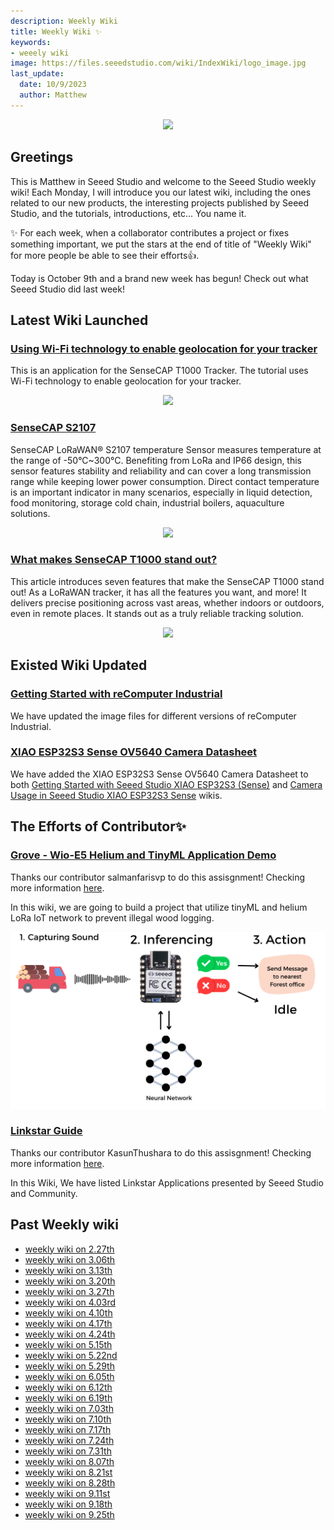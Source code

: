 ```yaml
---
description: Weekly Wiki
title: Weekly Wiki ✨
keywords:
- weeely wiki
image: https://files.seeedstudio.com/wiki/IndexWiki/logo_image.jpg
last_update:
  date: 10/9/2023
  author: Matthew
---
```


<div align="center"><img width={1000} src="https://files.seeedstudio.com/wiki/IndexWiki/logo.png" /></div>

## Greetings

This is Matthew in Seeed Studio and welcome to the Seeed Studio weekly wiki! Each Monday, I will introduce you our latest wiki, including the ones related to our new products, the interesting projects published by Seeed Studio, and the tutorials, introductions, etc... You name it.

✨ For each week, when a collaborator contributes a project or fixes something important, we put the stars at the end of title of "Weekly Wiki" for more people be able to see their efforts👍.

Today is October 9th and a brand new week has begun! Check out what Seeed Studio did last week!

## Latest Wiki Launched

### [Using Wi-Fi technology to enable geolocation for your tracker](https://wiki.seeedstudio.com/Sensor/SenseCAP/SenseCAP_T1000_Tracker/Tracker_WiFi_Geolocation/)

This is an application for the SenseCAP T1000 Tracker. The tutorial uses Wi-Fi technology to enable geolocation for your tracker.


<div align="center"><img width={600} src="https://ksr-ugc.imgix.net/assets/042/029/307/c878a08e817ce49be25a7a8222c908e0_original.jpg?ixlib=rb-4.1.0&w=680&fit=max&v=1692700586&gif-q=50&q=92&s=acabe534ac531e4ac7bd0b1ad849e2d4" /></div>

### [SenseCAP S2107](https://wiki.seeedstudio.com/SenseCAP_S2107/)

SenseCAP LoRaWAN® S2107 temperature Sensor measures temperature at the range of -50°C~300°C. Benefiting from LoRa and IP66 design, this sensor features stability and reliability and can cover a long transmission range while keeping lower power consumption. Direct contact temperature is an important indicator in many scenarios, especially in liquid detection, food monitoring, storage cold chain, industrial boilers, aquaculture solutions. 

<div align="center"><img width={600} src="https://files.seeedstudio.com/wiki/SenseCAP/SenseCAP_LoRaWAN_S210X_Series/s2107/0.jpg" /></div>



### [What makes SenseCAP T1000 stand out?](https://wiki.seeedstudio.com/sensecap_t1000_tracker/#what-makes-sensecap-t1000-stand-out)


This article introduces seven features that make the SenseCAP T1000 stand out! As a LoRaWAN tracker, it has all the features you want, and more! It delivers precise positioning across vast areas, whether indoors or outdoors, even in remote places. It stands out as a truly reliable tracking solution.

<div align="center"><img width={400} src="https://ksr-ugc.imgix.net/assets/042/020/798/e9c1da26071a4bd0750bae8e9be16222_original.jpg?ixlib=rb-4.1.0&w=680&fit=max&v=1692642032&gif-q=50&q=92&s=0c3ef0acf872f413b2a142306ae2bc57" /></div>



## Existed Wiki Updated

### [Getting Started with reComputer Industrial](https://wiki.seeedstudio.com/reComputer_Industrial_Getting_Started/#download-system-image)

We have updated the image files for different versions of reComputer Industrial.


### [XIAO ESP32S3 Sense OV5640 Camera Datasheet](https://wiki.seeedstudio.com/xiao_esp32s3_camera_usage/#installation-of-expansion-boards-for-sense)

We have added the XIAO ESP32S3 Sense OV5640 Camera Datasheet to both [Getting Started with Seeed Studio XIAO ESP32S3 (Sense)](https://wiki.seeedstudio.com/xiao_esp32s3_getting_started/#installation-of-expansion-boards-for-sense) and [Camera Usage in Seeed Studio XIAO ESP32S3 Sense](https://wiki.seeedstudio.com/xiao_esp32s3_camera_usage/#installation-of-expansion-boards-for-sense) wikis.

<!-- ![](https://files.seeedstudio.com/wiki/SeeedStudio-XIAO-ESP32S3/img/datasheet.png) -->

## The Efforts of Contributor✨

### [Grove - Wio-E5 Helium and TinyML Application Demo](https://wiki.seeedstudio.com/Grove_Wio_E5_Helium_tinyML_Demo/)

Thanks our contributor salmanfarisvp to do this assisgnment! Checking more information [here](https://github.com/orgs/Seeed-Studio/projects/6/views/1?pane=issue&itemId=36100879).

In this wiki, we are going to build a project that utilize tinyML and helium LoRa IoT network to prevent illegal wood logging.

<div align="center"><img width={600} src="https://raw.githubusercontent.com/salmanfarisvp/resource/main/Images/lora%2Btinyml/illegalWoodlogging.png" /></div>

### [Linkstar Guide](https://wiki.seeedstudio.com/Linkstar_Intro/)

Thanks our contributor KasunThushara to do this assisgnment! Checking more information [here](https://github.com/orgs/Seeed-Studio/projects/6?pane=issue&itemId=33962964).

In this Wiki, We have listed Linkstar Applications presented by Seeed Studio and Community.

<!-- - Check on [GitHub](https://github.com/orgs/Seeed-Studio/projects/6) for more information.
- We will be really appreciate if you can [share your ideas](https://github.com/orgs/Seeed-Studio/projects/6?pane=issue&itemId=35179519) with us! -->

## Past Weekly wiki

- [weekly wiki on 2.27th](/Seeed_Elderly/weekly_wiki/wiki227)
- [weekly wiki on 3.06th](/Seeed_Elderly/weekly_wiki/wiki306)
- [weekly wiki on 3.13th](/Seeed_Elderly/weekly_wiki/wiki313)
- [weekly wiki on 3.20th](/Seeed_Elderly/weekly_wiki/wiki320)
- [weekly wiki on 3.27th](/Seeed_Elderly/weekly_wiki/wiki327)
- [weekly wiki on 4.03rd](/Seeed_Elderly/weekly_wiki/wiki403)
- [weekly wiki on 4.10th](/Seeed_Elderly/weekly_wiki/wiki410)
- [weekly wiki on 4.17th](/Seeed_Elderly/weekly_wiki/wiki417)
- [weekly wiki on 4.24th](/Seeed_Elderly/weekly_wiki/wiki424)
- [weekly wiki on 5.15th](/Seeed_Elderly/weekly_wiki/wiki515)
- [weekly wiki on 5.22nd](/Seeed_Elderly/weekly_wiki/wiki522)
- [weekly wiki on 5.29th](/Seeed_Elderly/weekly_wiki/wiki529)
- [weekly wiki on 6.05th](/Seeed_Elderly/weekly_wiki/wiki605)
- [weekly wiki on 6.12th](/Seeed_Elderly/weekly_wiki/wiki612)
- [weekly wiki on 6.19th](/Seeed_Elderly/weekly_wiki/wiki619)
- [weekly wiki on 7.03th](/Seeed_Elderly/weekly_wiki/wiki703)
- [weekly wiki on 7.10th](/Seeed_Elderly/weekly_wiki/wiki710)
- [weekly wiki on 7.17th](/Seeed_Elderly/weekly_wiki/wiki717)
- [weekly wiki on 7.24th](/Seeed_Elderly/weekly_wiki/wiki724)
- [weekly wiki on 7.31th](/Seeed_Elderly/weekly_wiki/wiki731)
- [weekly wiki on 8.07th](/Seeed_Elderly/weekly_wiki/wiki807)
- [weekly wiki on 8.21st](/Seeed_Elderly/weekly_wiki/wiki821)
- [weekly wiki on 8.28th](/Seeed_Elderly/weekly_wiki/wiki828)
- [weekly wiki on 9.11st](/Seeed_Elderly/weekly_wiki/wiki911)
- [weekly wiki on 9.18th](/Seeed_Elderly/weekly_wiki/wiki918)
- [weekly wiki on 9.25th](/Seeed_Elderly/weekly_wiki/wiki925)